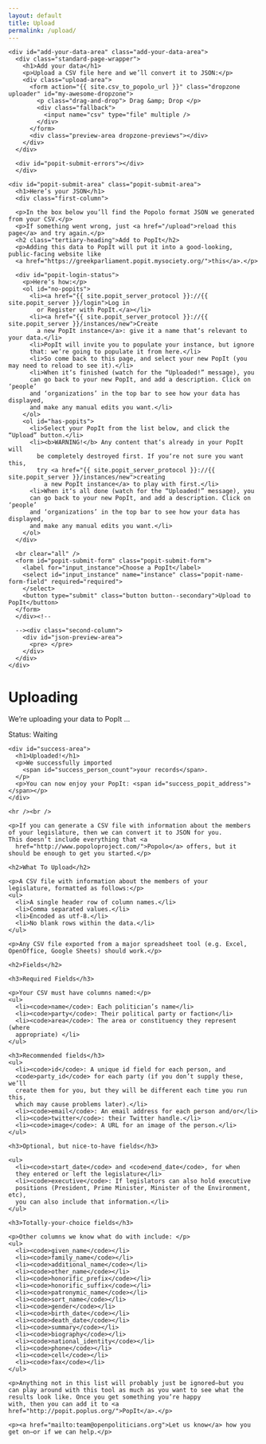```yaml
---
layout: default
title: Upload
permalink: /upload/
---
```

<div class="container">


    <div id="add-your-data-area" class="add-your-data-area">
      <div class="standard-page-wrapper">
        <h1>Add your data</h1>
        <p>Upload a CSV file here and we’ll convert it to JSON:</p>
        <div class="upload-area">
          <form action="{{ site.csv_to_popolo_url }}" class="dropzone uploader" id="my-awesome-dropzone">
            <p class="drag-and-drop"> Drag &amp; Drop </p>
            <div class="fallback">
              <input name="csv" type="file" multiple />
            </div>
          </form>
          <div class="preview-area dropzone-previews"></div>
        </div>
      </div>

      <div id="popit-submit-errors"></div>
      </div>

    <div id="popit-submit-area" class="popit-submit-area">
      <h1>Here’s your JSON</h1>
      <div class="first-column">

      <p>In the box below you’ll find the Popolo format JSON we generated from your CSV.</p>
      <p>If something went wrong, just <a href="/upload">reload this page</a> and try again.</p>
      <h2 class="tertiary-heading">Add to PopIt</h2>
      <p>Adding this data to PopIt will put it into a good-looking, public-facing website like
      <a href="https://greekparliament.popit.mysociety.org/">this</a>.</p>

      <div id="popit-login-status">
        <p>Here‘s how:</p>
        <ol id="no-popits">
          <li><a href="{{ site.popit_server_protocol }}://{{ site.popit_server }}/login">Log in
            or Register with PopIt.</a></li>
          <li><a href="{{ site.popit_server_protocol }}://{{ site.popit_server }}/instances/new">Create
            a new PopIt instance</a>: give it a name that‘s relevant to your data.</li>
          <li>PopIt will invite you to populate your instance, but ignore
          that: we‘re going to populate it from here.</li>
          <li>So come back to this page, and select your new PopIt (you may need to reload to see it).</li>
          <li>When it‘s finished (watch for the “Uploaded!” message), you
          can go back to your new PopIt, and add a description. Click on ‘people’
          and ‘organizations’ in the top bar to see how your data has displayed,
          and make any manual edits you want.</li>
        </ol>
        <ol id="has-popits">
          <li>Select your PopIt from the list below, and click the “Upload” button.</li>
          <li><b>WARNING!</b> Any content that‘s already in your PopIt will
            be completely destroyed first. If you‘re not sure you want this,
            try <a href="{{ site.popit_server_protocol }}://{{ site.popit_server }}/instances/new">creating
              a new PopIt instance</a> to play with first.</li>
          <li>When it‘s all done (watch for the “Uploaded!” message), you
          can go back to your new PopIt, and add a description. Click on ‘people’
          and ‘organizations’ in the top bar to see how your data has displayed,
          and make any manual edits you want.</li>
        </ol>
      </div>

      <br clear="all" />
      <form id="popit-submit-form" class="popit-submit-form">
        <label for="input_instance">Choose a PopIt</label>
        <select id="input_instance" name="instance" class="popit-name-form-field" required="required">
        </select>
        <button type="submit" class="button button--secondary">Upload to PopIt</button>
      </form>
      </div><!--

      --><div class="second-column">
        <div id="json-preview-area">
          <pre> </pre>
        </div>
      </div>
    </div>

  <div class="standard-page-wrapper">
    <div id="polling-area">
      <h1>Uploading</h1>
      <p>We’re uploading your data to
        <span class="polling_area_instance_name">PopIt</span> ...
      </p>
      <p>Status: <span id="polling_status">Waiting</span></p>
    </div>

    <div id="success-area">
      <h1>Uploaded!</h1>
      <p>We successfully imported
        <span id="success_person_count">your records</span>.
      </p>
      <p>You can now enjoy your PopIt: <span id="success_popit_address"></span></p>
    </div>

    <hr /><br />

    <p>If you can generate a CSV file with information about the members
    of your legislature, then we can convert it to JSON for you.
    This doesn’t include everything that <a
      href="http://www.popoloproject.com/">Popolo</a> offers, but it
    should be enough to get you started.</p>

    <h2>What To Upload</h2>

    <p>A CSV file with information about the members of your
    legislature, formatted as follows:</p>
    <ul>
      <li>A single header row of column names.</li>
      <li>Comma separated values.</li>
      <li>Encoded as utf-8.</li>
      <li>No blank rows within the data.</li>
    </ul>

    <p>Any CSV file exported from a major spreadsheet tool (e.g. Excel,
    OpenOffice, Google Sheets) should work.</p>

    <h2>Fields</h2>

    <h3>Required Fields</h3>

    <p>Your CSV must have columns named:</p>
    <ul>
      <li><code>name</code>: Each politician’s name</li>
      <li><code>party</code>: Their political party or faction</li>
      <li><code>area</code>: The area or constituency they represent  (where
      appropriate) </li>
    </ul>

    <h3>Recommended fields</h3>
    <ul>
      <li><code>id</code>: A unique id field for each person, and
      <code>party_id</code> for each party (if you don’t supply these, we’ll
      create them for you, but they will be different each time you run this,
      which may cause problems later).</li>
      <li><code>email</code>: An email address for each person and/or</li>
      <li><code>twitter</code>: their Twitter handle.</li>
      <li><code>image</code>: A URL for an image of the person.</li>
    </ul>

    <h3>Optional, but nice-to-have fields</h3>

    <ul>
      <li><code>start_date</code> and <code>end_date</code>, for when
      they entered or left the legislature</li>
      <li><code>executive</code>: If legislators can also hold executive
      positions (President, Prime Minister, Minister of the Environment, etc),
      you can also include that information.</li>
    </ul>

    <h3>Totally-your-choice fields</h3>

    <p>Other columns we know what do with include: </p>
    <ul>
      <li><code>given_name</code></li>
      <li><code>family_name</code></li>
      <li><code>additional_name</code></li>
      <li><code>other_name</code></li>
      <li><code>honorific_prefix</code></li>
      <li><code>honorific_suffix</code></li>
      <li><code>patronymic_name</code></li>
      <li><code>sort_name</code></li>
      <li><code>gender</code></li>
      <li><code>birth_date</code></li>
      <li><code>death_date</code></li>
      <li><code>summary</code></li>
      <li><code>biography</code></li>
      <li><code>national_identity</code></li>
      <li><code>phone</code></li>
      <li><code>cell</code></li>
      <li><code>fax</code></li>
    </ul>

    <p>Anything not in this list will probably just be ignored—but you
    can play around with this tool as much as you want to see what the
    results look like. Once you get something you’re happy
    with, then you can add it to <a href="http://popit.poplus.org/">PopIt</a>.</p>

    <p><a href="mailto:team@openpoliticians.org">Let us know</a> how you get on—or if we can help.</p>

  </div>
</div>


